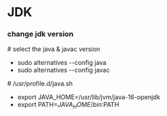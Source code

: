 # JDK

### change jdk version

\# select the java & javac version

- sudo alternatives --config java
- sudo alternatives --config javac

\# /usr/profile.d/java.sh

- export JAVA_HOME=/usr/lib/jvm/java-16-openjdk
- export PATH=$JAVA_HOME/bin:$PATH